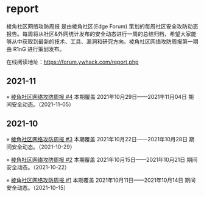 # report

棱角社区网络攻防周报 是由棱角社区(Edge Forum) 策划的每周社区安全攻防动态报告。每周将从社区&外网统计发布的安全动态进行一周的总结归档，希望大家能够从中获取到最新的技术、工具、漏洞和研究方向。棱角社区网络攻防周报第一期由 R1nG 进行策划发布。

在线阅读地址：https://forum.ywhack.com/report.php

## 2021-11

» [棱角社区网络攻防周报 #4](https://forum.ywhack.com/report.php?4) 本期覆盖 2021年10月29日——2021年11月04日 期间安全动态。（2021-11-05）

## 2021-10

» [棱角社区网络攻防周报 #3](https://forum.ywhack.com/report.php?3) 本期覆盖 2021年10月22日——2021年10月28日 期间安全动态。（2021-10-29）

» [棱角社区网络攻防周报 #2](https://forum.ywhack.com/report.php?2) 本期覆盖 2021年10月15日——2021年10月21日 期间安全动态。（2021-10-22）

» [棱角社区网络攻防周报 #1](https://forum.ywhack.com/report.php?1) 本期覆盖 2021年10月11日——2021年10月14日 期间安全动态。（2021-10-15）
